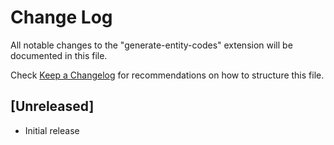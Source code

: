 # Change Log

All notable changes to the "generate-entity-codes" extension will be documented in this file.

Check [Keep a Changelog](http://keepachangelog.com/) for recommendations on how to structure this file.

## [Unreleased]

- Initial release